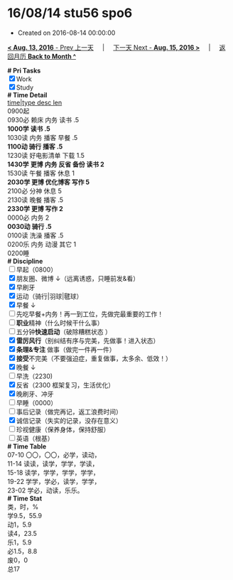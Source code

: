# 16/08/14 stu56 spo6

- Created on 2016-08-14 00:00:00

[**< Aug. 13, 2016** - Prev 上一天](_archived/lifelogs/2016/08/d13.md) &nbsp; &nbsp; | &nbsp; &nbsp; [下一天 Next - **Aug. 15, 2016 >**](_archived/lifelogs/2016/08/d15.md) &nbsp; &nbsp; |  &nbsp; &nbsp; [返回月历 **Back to Month ^**](_archived/lifelogs/2016/08/index.md)
<br/><div><b># Pri Tasks</b></div><div><input checked="true" type="checkbox"/>Work</div><div><input checked="true" type="checkbox"/>Study</div><div><b># Time Detail</b></div><div><u>time|type desc len</u></div><div>0900起</div><div>0930必 赖床 内务 读书 .5</div><div><b>1000学 读书 .5</b></div><div>1030读 内务 播客 早餐 .5</div><div><b>1100动 骑行 播客 .5</b></div><div>1230读 好电影清单 下载 1.5</div><div><b>1430学</b> <b>更博</b> <b>内务 反省 备份 读书 2</b></div><div>1530读 午餐 播客 休息 1</div><div><b>2030学 更博 优化博客 写作 5</b></div><div>2100必 分神 休息 5</div><div>2130读 晚餐 播客 .5</div><div><b>2330学 更博 写作 2</b></div><div>0000必 内务 2</div><div><b>0030动 骑行 .5</b></div><div>0100读 洗澡 播客 .5</div><div>0200乐 内务 动漫 其它 1</div><div>0200睡</div><div><b># Discipline</b></div><div><input type="checkbox"/>早起（0800）</div><div><input checked="true" type="checkbox"/>朋友圈、微博 ↓（远离诱惑，只睡前发&amp;看）</div><div><input checked="true" type="checkbox"/>早刷牙</div><div><input checked="true" type="checkbox"/>运动（骑行|羽球|毽球）</div><div><input checked="true" type="checkbox"/>早餐 ↓</div><div><input type="checkbox"/>先吃早餐+内务！再一到工位，先做完最重要的工作！</div><div><input type="checkbox"/><b>职业</b>精神（什么时候干什么事）</div><div><input type="checkbox"/>五分钟<b>快速启动</b>（破除糟糕状态 ）</div><div><input checked="true" type="checkbox"/><b>雷厉风行</b>（别纠结有序与完美，先做事！进入状态）</div><div><input checked="true" type="checkbox"/><b>条理&amp;专注</b> 做事（做完一件再一件）</div><div><input checked="true" type="checkbox"/><b>接受</b>不完美（不要强迫症，重复做事，太多余、低效！）</div><div><input checked="true" type="checkbox"/>晚餐 ↓</div><div><input type="checkbox"/>早洗（2230)</div><div><input checked="true" type="checkbox"/>反省（2300 框架复习，生活优化）</div><div><input checked="true" type="checkbox"/>晚刷牙、冲牙</div><div><input type="checkbox"/>早睡（0000）</div><div><input type="checkbox"/>事后记录（做完再记，返工浪费时间）</div><div><input checked="true" type="checkbox"/>诚信记录（失实的记录，没存在意义）</div><div><input type="checkbox"/>珍视健康（保养身体，保持舒服）</div><div><input type="checkbox"/>英语（根基）</div><div><b># Time Table</b></div><div>07-10 〇〇，〇〇，必学，读动，</div><div>11-14 读读，读学，学学，学读，</div><div>15-18 读学，学学，学学，学学，</div><div>19-22 学学，学必，读学，学学，</div><div>23-02 学必，动读，乐乐。</div><div><b># Time Stat</b></div><div>类，时，%</div><div>学9.5，55.9</div><div>动1，5.9</div><div>读4，23.5</div><div>乐1，5.9</div><div>必1.5，8.8</div><div>废0，0</div><div>总17</div>
